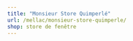 ```yaml
---
title: "Monsieur Store Quimperlé"
url: /mellac/monsieur-store-quimperle/
shop: store de fenêtre
---
```

